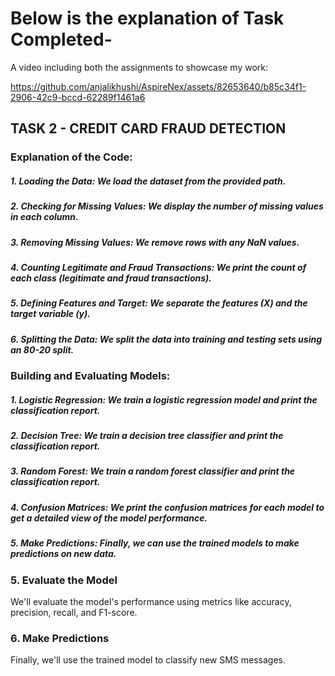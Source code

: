 # Below is the explanation of Task Completed-

A video including both the assignments to showcase my work:








https://github.com/anjalikhushi/AspireNex/assets/82653640/b85c34f1-2906-42c9-bccd-62289f1461a6








## TASK 2 - CREDIT CARD FRAUD DETECTION
### Explanation of the Code:
##### 1. Loading the Data: We load the dataset from the provided path.
##### 2. Checking for Missing Values: We display the number of missing values in each column.
##### 3. Removing Missing Values: We remove rows with any NaN values.
##### 4. Counting Legitimate and Fraud Transactions: We print the count of each class (legitimate and fraud transactions).
##### 5. Defining Features and Target: We separate the features (X) and the target variable (y).
##### 6. Splitting the Data: We split the data into training and testing sets using an 80-20 split.
### Building and Evaluating Models:
##### 1. Logistic Regression: We train a logistic regression model and print the classification report.
##### 2. Decision Tree: We train a decision tree classifier and print the classification report.
##### 3. Random Forest: We train a random forest classifier and print the classification report.
##### 4. Confusion Matrices: We print the confusion matrices for each model to get a detailed view of the model performance.
##### 5. Make Predictions: Finally, we can use the trained models to make predictions on new data.


### 5. Evaluate the Model
We'll evaluate the model's performance using metrics like accuracy, precision, recall, and F1-score.

### 6. Make Predictions
Finally, we'll use the trained model to classify new SMS messages.
